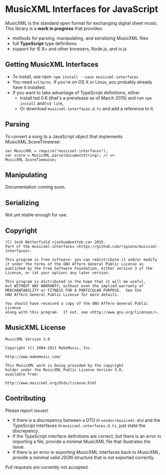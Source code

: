 # MusicXML Interfaces for JavaScript

MusicXML is the standard open format for exchanging digital sheet music. This library is a **work in progress** that provides:

 - methods for parsing, manipulating, and serializing MusicXML files
 - full **TypeScript** type definitions
 - support for IE 8+ and other browsers, Node.js, and io.js

## Getting MusicXML Interfaces

 - To install, use npm: `npm install --save musicxml-interfaces`
 - You need `xsltproc`. If you're on OS X or Linux, you probably already have it installed.
 - If you want to take advantage of TypeScript definitions, either
   - Install tsd 0.6 (that's a prerelease as of March 2015) and run `npm install` and`tsd link`,
   - Or download `musicxml-interfaces.d.ts` and add a reference to it.

## Parsing
To convert a song to a JavaScript object that implements MusicXML.ScoreTimewise:

```
var MusicXML = require("musicxml-interfaces");
var score = MusicXML.parse(documentString); // => MusicXML.ScoreTimewise;
```

## Manipulating
Documentation coming soon.

## Serializing
Not yet stable enough for use.

## Copyright
```
(C) Josh Netterfield <joshua@nettek.ca> 2015.
Part of the musicxml-interfaces <https://github.com/ripieno/musicxml-interfaces>.

This program is free software: you can redistribute it and/or modify
it under the terms of the GNU Affero General Public License as
published by the Free Software Foundation, either version 3 of the
License, or (at your option) any later version.

This program is distributed in the hope that it will be useful,
but WITHOUT ANY WARRANTY; without even the implied warranty of
MERCHANTABILITY or FITNESS FOR A PARTICULAR PURPOSE.  See the
GNU Affero General Public License for more details.

You should have received a copy of the GNU Affero General Public License
along with this program.  If not, see <http://www.gnu.org/licenses/>.
```

## MusicXML License
```
MusicXML Version 3.0

Copyright (C) 2004-2011 MakeMusic, Inc.

http://www.makemusic.com/

This MusicXML work is being provided by the copyright
holder under the MusicXML Public License Version 3.0,
available from:

http://www.musicxml.org/dtds/license.html
```

## Contributing
Please report issues!

 - If there is a discrepency between a DTD in `vendor/musicxml-dtd` and the TypeScript interfaces in `musicxml-interfaces.d.ts`, just state the discrepency.
 - If the TypeScript interface definitions are correct, but there is an error in importing a file, provide a minimal MusicXML file that illustrates the issue.
 - If there is an error in exporting MusicXML interfaces back to MusicXML, provide a minimal valid JSON structure that is not exported correctly.

Pull requests are currently not accepted.
